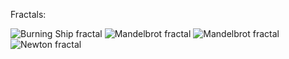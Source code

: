 
Fractals:

![Burning Ship fractal](https://raw.github.com/rcorcs/JAnthill/master/wiki/figures/anthill.jpg)
![Mandelbrot fractal](https://raw.github.com/rcorcs/JAnthill/master/wiki/figures/anthill.jpg)
![Mandelbrot fractal](https://raw.github.com/rcorcs/JAnthill/master/wiki/figures/anthill.jpg)
![Newton fractal](https://raw.github.com/rcorcs/JAnthill/master/wiki/figures/anthill.jpg)
